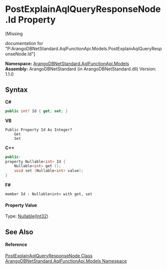 # PostExplainAqlQueryResponseNode.Id Property 
 

\[Missing <summary> documentation for "P:ArangoDBNetStandard.AqlFunctionApi.Models.PostExplainAqlQueryResponseNode.Id"\]

**Namespace:**&nbsp;<a href="e03acbe1-782e-533e-7ffe-cd51613ed54f">ArangoDBNetStandard.AqlFunctionApi.Models</a><br />**Assembly:**&nbsp;ArangoDBNetStandard (in ArangoDBNetStandard.dll) Version: 1.1.0

## Syntax

**C#**<br />
``` C#
public int? Id { get; set; }
```

**VB**<br />
``` VB
Public Property Id As Integer?
	Get
	Set
```

**C++**<br />
``` C++
public:
property Nullable<int> Id {
	Nullable<int> get ();
	void set (Nullable<int> value);
}
```

**F#**<br />
``` F#
member Id : Nullable<int> with get, set

```


#### Property Value
Type: <a href="https://docs.microsoft.com/dotnet/api/system.nullable-1" target="_blank" rel="noopener noreferrer">Nullable</a>(<a href="https://docs.microsoft.com/dotnet/api/system.int32" target="_blank" rel="noopener noreferrer">Int32</a>)

## See Also


#### Reference
<a href="8ccd29c8-ace5-8e11-a90e-77eec02862c6">PostExplainAqlQueryResponseNode Class</a><br /><a href="e03acbe1-782e-533e-7ffe-cd51613ed54f">ArangoDBNetStandard.AqlFunctionApi.Models Namespace</a><br />